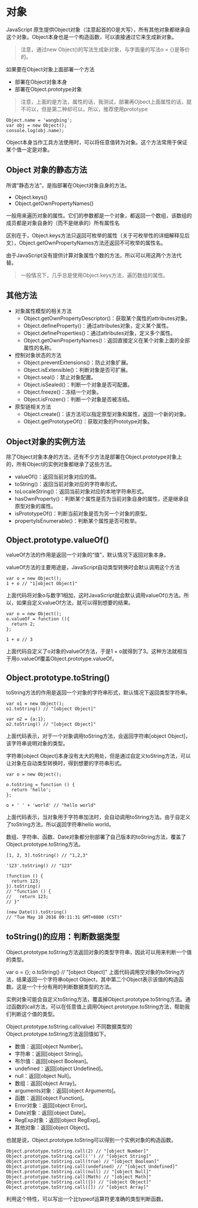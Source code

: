 # 对象

JavaScript 原生提供Object对象（注意起首的O是大写），所有其他对象都继承自这个对象。Object本身也是一个构造函数，可以直接通过它来生成新对象。

> 注意，通过new Object()的写法生成新对象，与字面量的写法o = {}是等价的。

如果要在Object对象上面部署一个方法

* 部署在Object对象本身
* 部署在Object.prototype对象

> 注意，上面的是方法，属性的话，我测试，部署再Ojbect上面属性的话，就不可以，但是第二种却可以，所以，推荐使用prototype
```
Object.name = 'wangbing';
var obj = new Object();
console.log(obj.name);
```

Object本身当作工具方法使用时，可以将任意值转为对象。这个方法常用于保证某个值一定是对象。

Object 对象的静态方法
-----------------
所谓“静态方法”，是指部署在Object对象自身的方法。
* Object.keys()
* Object.getOwnPropertyNames()

一般用来遍历对象的属性。它们的参数都是一个对象，都返回一个数组，该数组的成员都是对象自身的（而不是继承的）所有属性名

区别在于，Object.keys方法只返回可枚举的属性（关于可枚举性的详细解释见后文），Object.getOwnPropertyNames方法还返回不可枚举的属性名。

由于JavaScript没有提供计算对象属性个数的方法，所以可以用这两个方法代替。
> 一般情况下，几乎总是使用Object.keys方法，遍历数组的属性。


其他方法
--------
* 对象属性模型的相关方法
    - Object.getOwnPropertyDescriptor()：获取某个属性的attributes对象。
    - Object.defineProperty()：通过attributes对象，定义某个属性。
    - Object.defineProperties()：通过attributes对象，定义多个属性。
    - Object.getOwnPropertyNames()：返回直接定义在某个对象上面的全部属性的名称。
* 控制对象状态的方法
    - Object.preventExtensions()：防止对象扩展。
    - Object.isExtensible()：判断对象是否可扩展。
    - Object.seal()：禁止对象配置。
    - Object.isSealed()：判断一个对象是否可配置。
    - Object.freeze()：冻结一个对象。
    - Object.isFrozen()：判断一个对象是否被冻结。
* 原型链相关方法
    - Object.create()：该方法可以指定原型对象和属性，返回一个新的对象。
    - Object.getPrototypeOf()：获取对象的Prototype对象。


Object对象的实例方法
-------------
除了Object对象本身的方法，还有不少方法是部署在Object.prototype对象上的，所有Object的实例对象都继承了这些方法。

* valueOf()：返回当前对象对应的值。
* toString()：返回当前对象对应的字符串形式。
* toLocaleString()：返回当前对象对应的本地字符串形式。
* hasOwnProperty()：判断某个属性是否为当前对象自身的属性，还是继承自原型对象的属性。
* isPrototypeOf()：判断当前对象是否为另一个对象的原型。
* propertyIsEnumerable()：判断某个属性是否可枚举。


Object.prototype.valueOf()
-----------
valueOf方法的作用是返回一个对象的“值”，默认情况下返回对象本身。

valueOf方法的主要用途是，JavaScript自动类型转换时会默认调用这个方法
```
var o = new Object();
1 + o // "1[object Object]"
```
上面代码将对象o与数字1相加，这时JavaScript就会默认调用valueOf()方法。所以，如果自定义valueOf方法，就可以得到想要的结果。
```
var o = new Object();
o.valueOf = function (){
  return 2;
};

1 + o // 3
```
上面代码自定义了o对象的valueOf方法，于是1 + o就得到了3。这种方法就相当于用o.valueOf覆盖Object.prototype.valueOf。

Object.prototype.toString()
--------
toString方法的作用是返回一个对象的字符串形式，默认情况下返回类型字符串。
```
var o1 = new Object();
o1.toString() // "[object Object]"

var o2 = {a:1};
o2.toString() // "[object Object]"
```
上面代码表示，对于一个对象调用toString方法，会返回字符串[object Object]，该字符串说明对象的类型。

字符串[object Object]本身没有太大的用处，但是通过自定义toString方法，可以让对象在自动类型转换时，得到想要的字符串形式。
```
var o = new Object();

o.toString = function () {
  return 'hello';
};

o + ' ' + 'world' // "hello world"
```
上面代码表示，当对象用于字符串加法时，会自动调用toString方法。由于自定义了toString方法，所以返回字符串hello world。

数组、字符串、函数、Date对象都分别部署了自己版本的toString方法，覆盖了Object.prototype.toString方法。
```
[1, 2, 3].toString() // "1,2,3"

'123'.toString() // "123"

(function () {
  return 123;
}).toString()
// "function () {
//   return 123;
// }"

(new Date()).toString()
// "Tue May 10 2016 09:11:31 GMT+0800 (CST)"
```

toString()的应用：判断数据类型
--------
Object.prototype.toString方法返回对象的类型字符串，因此可以用来判断一个值的类型。

var o = {};
o.toString() // "[object Object]"
上面代码调用空对象的toString方法，结果返回一个字符串object Object，其中第二个Object表示该值的构造函数。这是一个十分有用的判断数据类型的方法。

实例对象可能会自定义toString方法，覆盖掉Object.prototype.toString方法。通过函数的call方法，可以在任意值上调用Object.prototype.toString方法，帮助我们判断这个值的类型。

Object.prototype.toString.call(value)
不同数据类型的Object.prototype.toString方法返回值如下。

* 数值：返回[object Number]。
* 字符串：返回[object String]。
* 布尔值：返回[object Boolean]。
* undefined：返回[object Undefined]。
* null：返回[object Null]。
* 数组：返回[object Array]。
* arguments对象：返回[object Arguments]。
* 函数：返回[object Function]。
* Error对象：返回[object Error]。
* Date对象：返回[object Date]。
* RegExp对象：返回[object RegExp]。
* 其他对象：返回[object Object]。

也就是说，Object.prototype.toString可以得到一个实例对象的构造函数。

```
Object.prototype.toString.call(2) // "[object Number]"
Object.prototype.toString.call('') // "[object String]"
Object.prototype.toString.call(true) // "[object Boolean]"
Object.prototype.toString.call(undefined) // "[object Undefined]"
Object.prototype.toString.call(null) // "[object Null]"
Object.prototype.toString.call(Math) // "[object Math]"
Object.prototype.toString.call({}) // "[object Object]"
Object.prototype.toString.call([]) // "[object Array]"
```
利用这个特性，可以写出一个比typeof运算符更准确的类型判断函数。